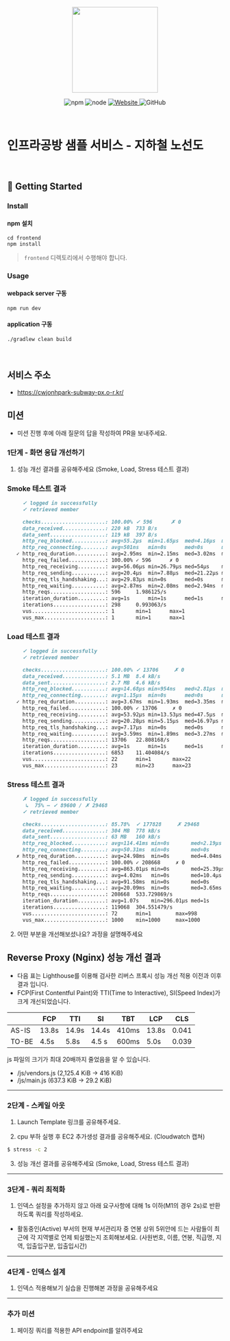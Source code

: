 <p align="center">
    <img width="200px;" src="https://raw.githubusercontent.com/woowacourse/atdd-subway-admin-frontend/master/images/main_logo.png"/>
</p>
<p align="center">
  <img alt="npm" src="https://img.shields.io/badge/npm-%3E%3D%205.5.0-blue">
  <img alt="node" src="https://img.shields.io/badge/node-%3E%3D%209.3.0-blue">
  <a href="https://edu.nextstep.camp/c/R89PYi5H" alt="nextstep atdd">
    <img alt="Website" src="https://img.shields.io/website?url=https%3A%2F%2Fedu.nextstep.camp%2Fc%2FR89PYi5H">
  </a>
  <img alt="GitHub" src="https://img.shields.io/github/license/next-step/atdd-subway-service">
</p>

<br>

# 인프라공방 샘플 서비스 - 지하철 노선도

<br>

## 🚀 Getting Started

### Install
#### npm 설치
```
cd frontend
npm install
```
> `frontend` 디렉토리에서 수행해야 합니다.

### Usage
#### webpack server 구동
```
npm run dev
```
#### application 구동
```
./gradlew clean build
```
<br>

## 서비스 주소
- https://cwjonhpark-subway-px.o-r.kr/

## 미션

* 미션 진행 후에 아래 질문의 답을 작성하여 PR을 보내주세요.


### 1단계 - 화면 응답 개선하기

1. 성능 개선 결과를 공유해주세요 (Smoke, Load, Stress 테스트 결과)

### Smoke 테스트 결과
```markdown
     ✓ logged in successfully
     ✓ retrieved member

     checks.....................: 100.00% ✓ 596      ✗ 0
     data_received..............: 220 kB  733 B/s
     data_sent..................: 119 kB  397 B/s
     http_req_blocked...........: avg=55.2µs  min=1.65µs  med=4.16µs  max=30.67ms  p(90)=5.13µs  p(95)=5.52µs
     http_req_connecting........: avg=501ns   min=0s      med=0s      max=298.72µs p(90)=0s      p(95)=0s
   ✓ http_req_duration..........: avg=2.95ms  min=2.15ms  med=3.02ms  max=17.89ms  p(90)=3.5ms   p(95)=3.86ms
     http_req_failed............: 100.00% ✓ 596      ✗ 0
     http_req_receiving.........: avg=56.06µs min=26.79µs med=54µs    max=235.37µs p(90)=70.88µs p(95)=76.8µs
     http_req_sending...........: avg=20.4µs  min=7.88µs  med=21.22µs max=169.74µs p(90)=30.42µs p(95)=33.2µs
     http_req_tls_handshaking...: avg=29.83µs min=0s      med=0s      max=17.78ms  p(90)=0s      p(95)=0s
     http_req_waiting...........: avg=2.87ms  min=2.08ms  med=2.94ms  max=17.8ms   p(90)=3.41ms  p(95)=3.78ms
     http_reqs..................: 596     1.986125/s
     iteration_duration.........: avg=1s      min=1s      med=1s      max=1.03s    p(90)=1s      p(95)=1s
     iterations.................: 298     0.993063/s
     vus........................: 1       min=1      max=1
     vus_max....................: 1       min=1      max=1
```

### Load 테스트 결과
```markdown
     ✓ logged in successfully
     ✓ retrieved member

     checks.....................: 100.00% ✓ 13706     ✗ 0
     data_received..............: 5.1 MB  8.4 kB/s
     data_sent..................: 2.7 MB  4.6 kB/s
     http_req_blocked...........: avg=14.68µs min=954ns   med=2.81µs  max=47.07ms  p(90)=5.13µs  p(95)=5.59µs
     http_req_connecting........: avg=1.15µs  min=0s      med=0s      max=7.11ms   p(90)=0s      p(95)=0s
   ✓ http_req_duration..........: avg=3.67ms  min=1.93ms  med=3.35ms  max=34.16ms  p(90)=5.13ms  p(95)=6.35ms
     http_req_failed............: 100.00% ✓ 13706     ✗ 0
     http_req_receiving.........: avg=53.92µs min=13.53µs med=47.5µs  max=3.76ms   p(90)=74.45µs p(95)=87.72µs
     http_req_sending...........: avg=20.28µs min=5.15µs  med=16.97µs max=871.88µs p(90)=32.21µs p(95)=41.48µs
     http_req_tls_handshaking...: avg=7.17µs  min=0s      med=0s      max=30.33ms  p(90)=0s      p(95)=0s
     http_req_waiting...........: avg=3.59ms  min=1.89ms  med=3.27ms  max=34.08ms  p(90)=5.04ms  p(95)=6.26ms
     http_reqs..................: 13706   22.808168/s
     iteration_duration.........: avg=1s      min=1s      med=1s      max=1.05s    p(90)=1.01s   p(95)=1.01s
     iterations.................: 6853    11.404084/s
     vus........................: 22      min=1       max=22
     vus_max....................: 23      min=23      max=23
```

### Stress 테스트 결과

```markdown
     ✗ logged in successfully
      ↳  75% — ✓ 89600 / ✗ 29468
     ✓ retrieved member

     checks.....................: 85.78%  ✓ 177828     ✗ 29468
     data_received..............: 304 MB  778 kB/s
     data_sent..................: 63 MB   160 kB/s
     http_req_blocked...........: avg=114.41ms min=0s       med=2.19µs  max=2.55s    p(90)=429.55ms p(95)=939.04ms
     http_req_connecting........: avg=50.31ms  min=0s       med=0s      max=1.56s    p(90)=235.77ms p(95)=348.14ms
   ✗ http_req_duration..........: avg=24.98ms  min=0s       med=4.04ms  max=2.69s    p(90)=40.47ms  p(95)=113.54ms
     http_req_failed............: 100.00% ✓ 208668     ✗ 0
     http_req_receiving.........: avg=863.01µs min=0s       med=25.39µs max=958.63ms p(90)=53.16µs  p(95)=111.33µs
     http_req_sending...........: avg=4.02ms   min=0s       med=10.4µs  max=2.22s    p(90)=1.1ms    p(95)=16.65ms
     http_req_tls_handshaking...: avg=91.58ms  min=0s       med=0s      max=2.39s    p(90)=352.07ms p(95)=702.03ms
     http_req_waiting...........: avg=20.09ms  min=0s       med=3.65ms  max=2.29s    p(90)=26.8ms   p(95)=84.5ms
     http_reqs..................: 208668  533.729869/s
     iteration_duration.........: avg=1.07s    min=296.01µs med=1s      max=4.89s    p(90)=1.46s    p(95)=1.92s
     iterations.................: 119068  304.551479/s
     vus........................: 72      min=1        max=998
     vus_max....................: 1000    min=1000     max=1000
```

2. 어떤 부분을 개선해보셨나요? 과정을 설명해주세요

## Reverse Proxy (Nginx) 성능 개선 결과
- 다음 표는 Lighthouse를 이용해 검사한 리버스 프록시 성능 개선 적용 이전과 이후 결과 입니다.
- FCP(First Contentful Paint)와 TTI(Time to Interactive), SI(Speed Index)가 크게 개선되었습니다. 

|        | FCP   | TTI   | SI    | TBT   | LCP   | CLS   |
|--------|-------|-------|-------|-------|-------|-------|
| AS-IS  | 13.8s | 14.9s | 14.4s | 410ms | 13.8s | 0.041 |
| TO-BE  | 4.5s  | 5.8s  | 4.5 s | 600ms | 5.0s  | 0.039 |

js 파일의 크기가 최대 20배까지 줄었음을 알 수 있습니다. 
- /js/vendors.js (2,125.4 KiB -> 416 KiB) 
- /js/main.js (637.3 KiB -> 29.2 KiB)


---

### 2단계 - 스케일 아웃

1. Launch Template 링크를 공유해주세요.

2. cpu 부하 실행 후 EC2 추가생성 결과를 공유해주세요. (Cloudwatch 캡쳐)

```sh
$ stress -c 2
```

3. 성능 개선 결과를 공유해주세요 (Smoke, Load, Stress 테스트 결과)

---

### 3단계 - 쿼리 최적화

1. 인덱스 설정을 추가하지 않고 아래 요구사항에 대해 1s 이하(M1의 경우 2s)로 반환하도록 쿼리를 작성하세요.

- 활동중인(Active) 부서의 현재 부서관리자 중 연봉 상위 5위안에 드는 사람들이 최근에 각 지역별로 언제 퇴실했는지 조회해보세요. (사원번호, 이름, 연봉, 직급명, 지역, 입출입구분, 입출입시간)

---

### 4단계 - 인덱스 설계

1. 인덱스 적용해보기 실습을 진행해본 과정을 공유해주세요

---

### 추가 미션

1. 페이징 쿼리를 적용한 API endpoint를 알려주세요
